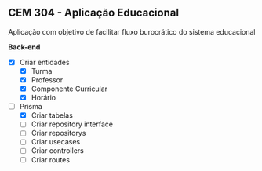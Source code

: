 ## CEM 304 - Aplicação Educacional

Aplicação com objetivo de facilitar fluxo burocrático do sistema educacional

<b>Back-end</b>
 - [X] Criar entidades
   - [X] Turma
   - [X] Professor
   - [X] Componente Curricular
   - [X] Horário 
 - [ ] Prisma
   - [X] Criar tabelas
   - [ ] Criar repository interface
   - [ ] Criar repositorys
   - [ ] Criar usecases
   - [ ] Criar controllers
   - [ ] Criar routes